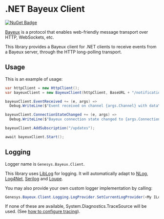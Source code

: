 # .NET Bayeux Client
[![NuGet Badge](https://buildstats.info/nuget/Genesys.Bayeux.Client)](https://www.nuget.org/packages/Genesys.Bayeux.Client)

[Bayeux](https://docs.cometd.org/current/reference/#_bayeux) is a protocol that enables web-friendly message transport over HTTP, WebSockets, etc.

This library provides a Bayeux client for .NET clients to receive events from a Bayeux server, through the HTTP long-polling transport.

## Usage

This is an example of usage:

~~~cs
var httpClient = new HttpClient();
var bayeuxClient = new BayeuxClient(httpClient, BaseURL + "/notifications");

bayeuxClient.EventReceived += (e, args) =>
  Debug.WriteLine($"Event received on channel {args.Channel} with data\n{args.Data}");

bayeuxClient.ConnectionStateChanged += (e, args) =>
  Debug.WriteLine($"Bayeux connection state changed to {args.ConnectionState}");

bayeuxClient.AddSubscription("/updates");

await bayeuxClient.Start();
~~~

## Logging

Logger name is `Genesys.Bayeux.Client`.

This library uses [LibLog](https://github.com/damianh/LibLog) for logging. It will automatically adapt to
[NLog](http://nlog-project.org/),
[Log4Net](https://logging.apache.org/log4net/),
[Serilog](http://serilog.net/) and 
[Loupe](http://www.gibraltarsoftware.com/Loupe).

You may also provide your own custom logger implementation by calling:

~~~cs
Genesys.Bayeux.Client.Logging.LogProvider.SetCurrentLogProvider(<My ILogProvider implementation>);
~~~

If none of these are available,  System.Diagnostics.TraceSource will be used. (See [how to configure tracing](https://docs.microsoft.com/en-us/dotnet/framework/network-programming/how-to-configure-network-tracing)).
